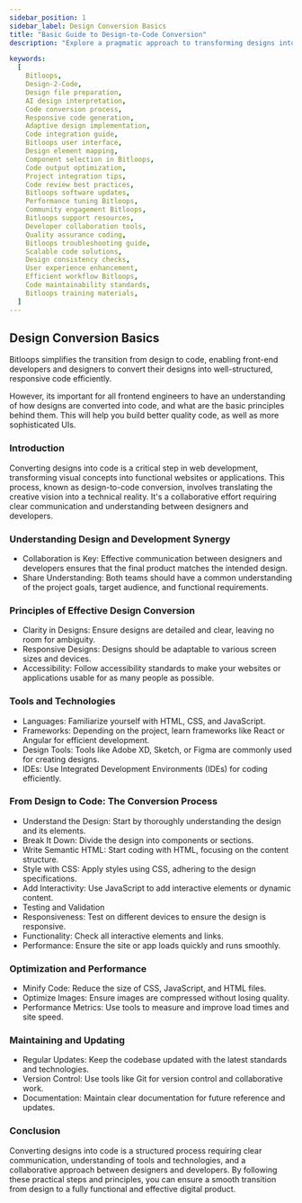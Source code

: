 ```yaml
---
sidebar_position: 1
sidebar_label: Design Conversion Basics
title: "Basic Guide to Design-to-Code Conversion"
description: "Explore a pragmatic approach to transforming designs into functional websites with our guide on design-to-code conversion. Learn essential principles, tools, and best practices for a seamless transition from visual concepts to responsive, accessible web applications. Perfect for developers and designers seeking a straightforward, effective strategy for turning creative visions into technical realities."

keywords:
  [
    Bitloops, 
    Design-2-Code,
    Design file preparation,
    AI design interpretation,
    Code conversion process,
    Responsive code generation,
    Adaptive design implementation,
    Code integration guide,
    Bitloops user interface,
    Design element mapping,
    Component selection in Bitloops,
    Code output optimization,
    Project integration tips,
    Code review best practices,
    Bitloops software updates,
    Performance tuning Bitloops,
    Community engagement Bitloops,
    Bitloops support resources,
    Developer collaboration tools,
    Quality assurance coding,
    Bitloops troubleshooting guide,
    Scalable code solutions,
    Design consistency checks,
    User experience enhancement,
    Efficient workflow Bitloops,
    Code maintainability standards,
    Bitloops training materials,
  ]
---
```


## Design Conversion Basics
Bitloops simplifies the transition from design to code, enabling front-end developers and designers to convert their designs into well-structured, responsive code efficiently. 

However, its important for all frontend engineers to have an understanding of how designs are converted into code, and what are the basic principles behind them. This will help you build better quality code, as well as more sophisticated UIs. 

### Introduction
Converting designs into code is a critical step in web development, transforming visual concepts into functional websites or applications. This process, known as design-to-code conversion, involves translating the creative vision into a technical reality. It's a collaborative effort requiring clear communication and understanding between designers and developers.

### Understanding Design and Development Synergy
- Collaboration is Key: Effective communication between designers and developers ensures that the final product matches the intended design.
- Share Understanding: Both teams should have a common understanding of the project goals, target audience, and functional requirements.

### Principles of Effective Design Conversion
- Clarity in Designs: Ensure designs are detailed and clear, leaving no room for ambiguity.
- Responsive Designs: Designs should be adaptable to various screen sizes and devices.
- Accessibility: Follow accessibility standards to make your websites or applications usable for as many people as possible.

### Tools and Technologies
- Languages: Familiarize yourself with HTML, CSS, and JavaScript.
- Frameworks: Depending on the project, learn frameworks like React or Angular for efficient development.
- Design Tools: Tools like Adobe XD, Sketch, or Figma are commonly used for creating designs.
- IDEs: Use Integrated Development Environments (IDEs) for coding efficiently.

### From Design to Code: The Conversion Process
- Understand the Design: Start by thoroughly understanding the design and its elements.
- Break It Down: Divide the design into components or sections.
- Write Semantic HTML: Start coding with HTML, focusing on the content structure.
- Style with CSS: Apply styles using CSS, adhering to the design specifications.
- Add Interactivity: Use JavaScript to add interactive elements or dynamic content.
- Testing and Validation
- Responsiveness: Test on different devices to ensure the design is responsive.
- Functionality: Check all interactive elements and links.
- Performance: Ensure the site or app loads quickly and runs smoothly.

### Optimization and Performance
- Minify Code: Reduce the size of CSS, JavaScript, and HTML files.
- Optimize Images: Ensure images are compressed without losing quality.
- Performance Metrics: Use tools to measure and improve load times and site speed.

### Maintaining and Updating
- Regular Updates: Keep the codebase updated with the latest standards and technologies.
- Version Control: Use tools like Git for version control and collaborative work.
- Documentation: Maintain clear documentation for future reference and updates.

### Conclusion
Converting designs into code is a structured process requiring clear communication, understanding of tools and technologies, and a collaborative approach between designers and developers. By following these practical steps and principles, you can ensure a smooth transition from design to a fully functional and effective digital product.